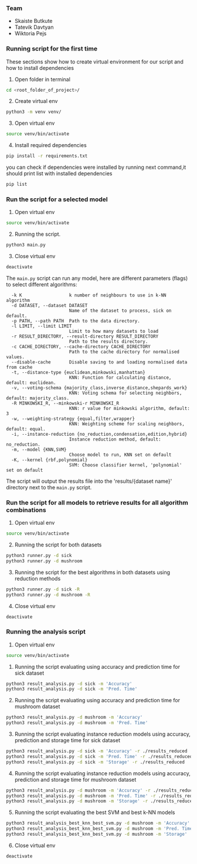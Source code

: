 ### Team
- Skaiste Butkute
- Tatevik Davtyan
- Wiktoria Pejs

### Running script for the first time
These sections show how to create virtual environment for
our script and how to install dependencies
1. Open folder in terminal
```bash
cd <root_folder_of_project>/
```
2. Create virtual env
```bash
python3 -m venv venv/
```
3. Open virtual env
```bash
source venv/bin/activate
```
4. Install required dependencies
```bash
pip install -r requirements.txt
```
you can check if dependencies were installed by running next
command,it should print list with installed dependencies
```bash
pip list
```

### Run the script for a selected model
1. Open virtual env
```bash
source venv/bin/activate
```
2. Running the script.
```bash
python3 main.py
```
3. Close virtual env
```bash
deactivate
```

The `main.py` script can run any model, here are different parameters (flags) to select different algorithms:
```
  -k K                  k number of neighbours to use in k-NN algorithm
  -d DATASET, --dataset DATASET
                        Name of the dataset to process, sick on default.
  -p PATH, --path PATH  Path to the data directory.
  -l LIMIT, --limit LIMIT
                        Limit to how many datasets to load
  -r RESULT_DIRECTORY, --result-directory RESULT_DIRECTORY
                        Path to the results directory.
  -c CACHE_DIRECTORY, --cache-directory CACHE_DIRECTORY
                        Path to the cache directory for normalised values.
  --disable-cache       Disable saving to and loading normalised data from cache
  -t, --distance-type {euclidean,minkowski,manhattan}
                        KNN: Function for calculating distance, default: euclidean.
  -v, --voting-schema {majority_class,inverse_distance,shepards_work}
                        KNN: Voting schema for selecting neighbors, default: majority_class.
  -R MINKOWSKI_R, --minkowski-r MINKOWSKI_R
                        KNN: r value for minkowski algorithm, default: 3
  -w, --weighting-strategy {equal,filter,wrapper}
                        KNN: Weighting scheme for scaling neighbors, default: equal.
  -i, --instance-reduction {no_reduction,condensation,edition,hybrid}
                        Instance reduction method, default: no_reduction.
  -m, --model {KNN,SVM}
                        Choose model to run, KNN set on default
  -K, --kernel {rbf,polynomial}
                        SVM: Choose classifier kernel, 'polynomial' set on default
```

The script will output the results file into the 'results/{dataset name}' directory next to the `main.py` script.

### Run the script for all models to retrieve results for all algorithm combinations
1. Open virtual env
```bash
source venv/bin/activate
```
2. Running the script for both datasets
```bash
python3 runner.py -d sick
python3 runner.py -d mushroom
```
3. Running the script for the best algorithms in both datasets using reduction methods
```bash
python3 runner.py -d sick -R
python3 runner.py -d mushroom -R
```
4. Close virtual env
```bash
deactivate
```

### Running the analysis script
1. Open virtual env
```bash
source venv/bin/activate
```
1. Running the script evaluating using accuracy and prediction time for sick dataset
```bash
python3 result_analysis.py -d sick -m 'Accuracy'
python3 result_analysis.py -d sick -m 'Pred. Time'
```
2. Running the script evaluating using accuracy and prediction time for mushroom dataset
```bash
python3 result_analysis.py -d mushroom -m 'Accuracy'
python3 result_analysis.py -d mushroom -m 'Pred. Time'
```
3. Running the script evaluating instance reduction models using accuracy, prediction and storage time for sick dataset
```bash
python3 result_analysis.py -d sick -m 'Accuracy' -r ./results_reduced
python3 result_analysis.py -d sick -m 'Pred. Time' -r ./results_reduced
python3 result_analysis.py -d sick -m 'Storage' -r ./results_reduced
```
4. Running the script evaluating instance reduction models using accuracy, prediction and storage time for mushroom dataset
```bash
python3 result_analysis.py -d mushroom -m 'Accuracy' -r ./results_reduced  -svm_ir True
python3 result_analysis.py -d mushroom -m 'Pred. Time' -r ./results_reduced  -svm_ir True
python3 result_analysis.py -d mushroom -m 'Storage' -r ./results_reduced  -svm_ir True
```
5. Running the script evaluating the best SVM and best k-NN models
```bash
python3 result_analysis_best_knn_best_svm.py -d mushroom -m 'Accuracy'  
python3 result_analysis_best_knn_best_svm.py -d mushroom -m 'Pred. Time' 
python3 result_analysis_best_knn_best_svm.py -d mushroom -m 'Storage' 
```
6. Close virtual env
```bash
deactivate
```
